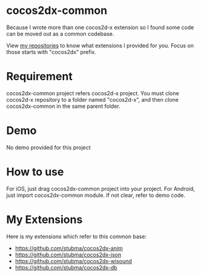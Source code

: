 cocos2dx-common
===============

Because I wrote more than one cocos2d-x extension so I found some code can be moved out as a common codebase.

View [my repositories][1] to know what extensions I provided for you. Focus on those starts with "cocos2dx" prefix.

Requirement
===========
cocos2dx-common project refers cocos2d-x project. You must clone cocos2d-x repository to a folder named "cocos2d-x", 
and then clone cocos2dx-common in the same parent folder.

Demo
===========
No demo provided for this project

How to use
===========
For iOS, just drag cocos2dx-common project into your project. For Android, just import cocos2dx-common module. 
If not clear, refer to demo code.

My Extensions
===========
Here is my extensions which refer to this common base:
* https://github.com/stubma/cocos2dx-anim
* https://github.com/stubma/cocos2dx-json
* https://github.com/stubma/cocos2dx-wisound
* https://github.com/stubma/cocos2dx-db

[1]: https://github.com/stubma?tab=repositories
